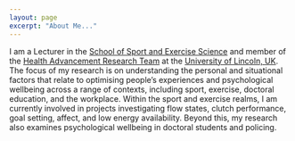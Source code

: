 ```yaml
---
layout: page
excerpt: "About Me..."
---
```


I am a Lecturer in the [School of Sport and Exercise Science](https://www.lincoln.ac.uk/home/sport/) and member of the [Health Advancement Research Team](https://www.hartresearch.org.uk/) at the [University of Lincoln, UK](https://www.lincoln.ac.uk/home/). The focus of my research is on understanding the personal and situational factors that relate to optimising people’s experiences and psychological wellbeing across a range of contexts, including sport, exercise, doctoral education, and the workplace. Within the sport and exercise realms, I am currently involved in projects investigating flow states, clutch performance, goal setting, affect, and low energy availability. Beyond this, my research also examines psychological wellbeing in doctoral students and policing. 
